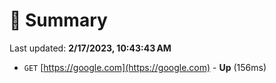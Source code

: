 # 📖 Summary
Last updated: **2/17/2023, 10:43:43 AM**

- `GET` [https://google.com](https://google.com) - **Up** (156ms)
